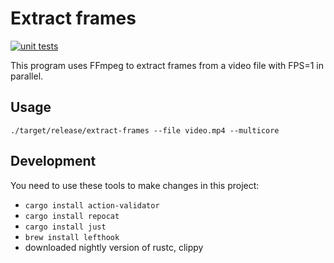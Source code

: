 # Extract frames

[![unit tests](https://github.com/egorsmkv/read-video-rs/actions/workflows/test.yml/badge.svg)](https://github.com/egorsmkv/read-video-rs/actions/workflows/test.yml)

This program uses FFmpeg to extract frames from a video file with FPS=1 in parallel.

## Usage

```
./target/release/extract-frames --file video.mp4 --multicore
```

## Development

You need to use these tools to make changes in this project:

- `cargo install action-validator`
- `cargo install repocat`
- `cargo install just`
- `brew install lefthook`
- downloaded nightly version of rustc, clippy
